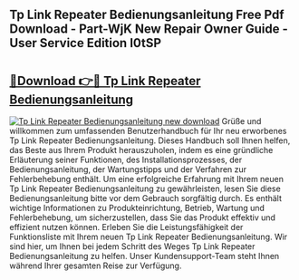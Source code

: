 ## Tp Link Repeater Bedienungsanleitung Free Pdf Download - Part-WjK New Repair Owner Guide - User Service Edition I0tSP

# <h2><a href="http://df1no3i.blite.top/?on=Tp+Link+Repeater+Bedienungsanleitung">🔗Download 👉🔴 Tp Link Repeater Bedienungsanleitung</a></h2>

[![Tp Link Repeater Bedienungsanleitung new download](https://i.imgur.com/lujVjoI.png)](http://df1no3i.blite.top/?on=Tp+Link+Repeater+Bedienungsanleitung)
Grüße und willkommen zum umfassenden Benutzerhandbuch für Ihr neu erworbenes Tp Link Repeater Bedienungsanleitung. Dieses Handbuch soll Ihnen helfen, das Beste aus Ihrem Produkt herauszuholen, indem es eine gründliche Erläuterung seiner Funktionen, des Installationsprozesses, der Bedienungsanleitung, der Wartungstipps und der Verfahren zur Fehlerbehebung enthält. Um eine erfolgreiche Erfahrung mit Ihrem neuen Tp Link Repeater Bedienungsanleitung zu gewährleisten, lesen Sie diese Bedienungsanleitung bitte vor dem Gebrauch sorgfältig durch. Es enthält wichtige Informationen zu Produkteinrichtung, Betrieb, Wartung und Fehlerbehebung, um sicherzustellen, dass Sie das Produkt effektiv und effizient nutzen können. Erleben Sie die Leistungsfähigkeit der Funktionsliste mit Ihrem neuen Tp Link Repeater Bedienungsanleitung. Wir sind hier, um Ihnen bei jedem Schritt des Weges Tp Link Repeater Bedienungsanleitung zu helfen. Unser Kundensupport-Team steht Ihnen während Ihrer gesamten Reise zur Verfügung.
